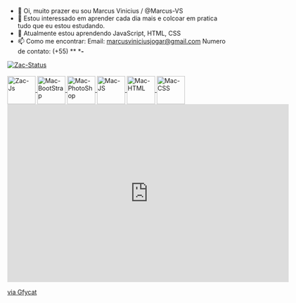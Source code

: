 - 👋 Oi, muito prazer eu sou Marcus Vinicius / @Marcus-VS
- 👀 Estou interessado em aprender cada dia mais e colcoar em pratica tudo que eu estou estudando.
- 🌱 Atualmente estou aprendendo JavaScript, HTML, CSS
- 📫 Como me encontrar:
Email: marcusviniciusjogar@gmail.com
Numero de contato: (+55) ** *****-****

<div>
  <a href="https://github.com/Marcus-VS">
  <img align="center" alt="Zac-Status" src="https://github-readme-stats.vercel.app/api/top-langs/?username=Marcus-VS&layout=compact"/>
    <div>
      <div style="display: inline_block"><br>
        <img align="center" alt="Zac-Js" height="64" width="64" src="https://icongr.am/devicon/nodejs-original.svg?size=97&color=currentColor">
        <img align="center" alt="Mac-BootStrap" height="64" width="64" src="https://icongr.am/devicon/bootstrap-plain-wordmark.svg?size=128&color=0011ff">
        <img align="center" alt="Mac-PhotoShop" height="64" width="64" src="https://icongr.am/devicon/photoshop-line.svg?size=128&color=0011ff">
        <img align="center" alt="Mac-JS" height="64" width="64" src="https://icongr.am/devicon/javascript-plain.svg?size=128&color=0011ff">
        <img align="center" alt="Mac-HTML" height="64" width="64" src="https://icongr.am/devicon/postgresql-original.svg?size=97&color=currentColor">
        <img align="center" alt="Mac-CSS" height="64" width="64" src="https://icongr.am/devicon/git-original.svg?size=978&color=currentColor">
      </div>
   </div>
</div>
<iframe src='https://gfycat.com/ifr/BareEarlyCanadagoose' frameborder='0' scrolling='no' allowfullscreen width='640' height='405'></iframe><p> <a href="https://gfycat.com/bareearlycanadagoose">via Gfycat</a></p>
<! ---
Marcus-VS / Marcus-VS é um repositório ✨ especial ✨ porque seu `README.md` (este arquivo) aparece em seu perfil GitHub.
Você pode clicar no link Visualizar para ver as alterações.
--->
